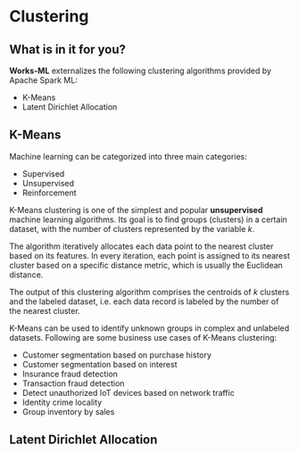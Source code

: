 # Clustering

## What is in it for you?

**Works-ML** externalizes the following clustering algorithms provided by Apache Spark ML:

* K-Means
* Latent Dirichlet Allocation

## K-Means

Machine learning can be categorized into three main categories:

* Supervised
* Unsupervised 
* Reinforcement

K-Means clustering is one of the simplest and popular **unsupervised** machine learning algorithms. Its goal is to find groups (clusters) in a certain dataset, with the number of clusters represented by the variable *k*. 

The algorithm iteratively allocates each data point to the nearest cluster based on its features. In every iteration, each point is assigned to its nearest cluster based on a specific distance metric, which is usually the Euclidean distance. 

The output of this clustering algorithm comprises the centroids of *k* clusters and the labeled dataset, i.e. each data record is labeled by the number of the nearest cluster.

K-Means can be used to identify unknown groups in complex and unlabeled datasets. Following are some business use cases of K-Means clustering:

* Customer segmentation based on purchase history
* Customer segmentation based on interest
* Insurance fraud detection
* Transaction fraud detection
* Detect unauthorized IoT devices based on network traffic
* Identity crime locality
* Group inventory by sales

## Latent Dirichlet Allocation